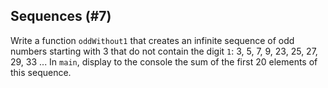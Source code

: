 ## Sequences (#7)

Write a function `oddWithout1` that creates an infinite sequence of odd numbers
starting with 3 that do not contain the digit `1`:
3, 5, 7, 9, 23, 25, 27, 29, 33 ...
In `main`, display to the console the sum of the first 20 elements of this sequence.
